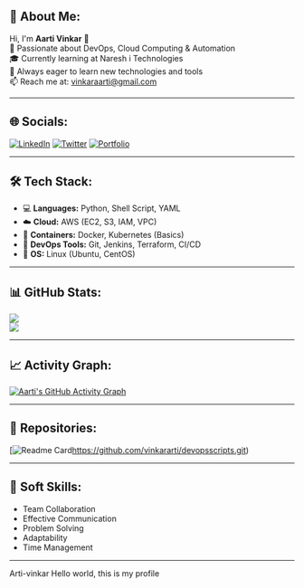 ## 💫 About Me:
Hi, I'm **Aarti Vinkar** 👋  
🚀 Passionate about DevOps, Cloud Computing & Automation  
🎓 Currently learning at Naresh i Technologies  
🌱 Always eager to learn new technologies and tools  
📫 Reach me at: vinkaraarti@gmail.com

---

## 🌐 Socials:
[![LinkedIn](https://img.shields.io/badge/-LinkedIn-%230077B5?style=flat-square&logo=linkedin&logoColor=white)](https://www.linkedin.com/in/https://www.linkedin.com/in/aarti-vinkar-872746268/overlay/about-this-profile/?lipi=urn%3Ali%3Apage%3Ad_flagship3_profile_view_base%3B7LSgWuKYQxKhvlTCCa34og%3D%3D/)
[![Twitter](https://img.shields.io/badge/-Twitter-%231DA1F2?style=flat-square&logo=twitter&logoColor=white)](https://twitter.com/yourhandle)
[![Portfolio](https://img.shields.io/badge/-Portfolio-%23ff69b4?style=flat-square&logo=about-dot-me&logoColor=white)](https://yourportfolio.com)

---

## 🛠️ Tech Stack:
- 💻 **Languages:** Python, Shell Script, YAML  
- ☁️ **Cloud:** AWS (EC2, S3, IAM, VPC)  
- 🐳 **Containers:** Docker, Kubernetes (Basics)  
- 🔧 **DevOps Tools:** Git, Jenkins, Terraform, CI/CD  
- 🐧 **OS:** Linux (Ubuntu, CentOS)

---

## 📊 GitHub Stats:
![](https://github-readme-stats.vercel.app/api?username=your-username&theme=radical&show_icons=true)  
![](https://github-readme-streak-stats.herokuapp.com/?user=your-username&theme=radical)

---

## 📈 Activity Graph:
[![Aarti's GitHub Activity Graph](https://github-readme-activity-graph.cyclic.app/graph?username=your-username&theme=react-dark)](https://github.com/ashutosh00710/github-readme-activity-graph)

---

## 📂 Repositories:
<!-- Pinned repositories -->
[![Readme Card](https://github-readme-stats.vercel.app/api/pin/?username=your-username&repo=your-repo-name)https://github.com/vinkararti/devopsscripts.git)

---

## 🧠 Soft Skills:
- Team Collaboration  
- Effective Communication  
- Problem Solving  
- Adaptability  
- Time Management  

---
 Arti-vinkar
Hello world, this is my profile
